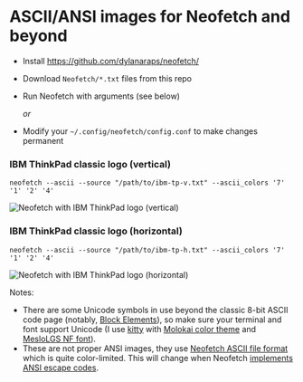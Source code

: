 # ASCII/ANSI images for Neofetch and beyond

* Install https://github.com/dylanaraps/neofetch/
* Download `Neofetch/*.txt` files from this repo
* Run Neofetch with arguments (see below)

  *or*

* Modify your `~/.config/neofetch/config.conf` to make changes permanent

### IBM ThinkPad classic logo (vertical) ###
    neofetch --ascii --source "/path/to/ibm-tp-v.txt" --ascii_colors '7' '1' '2' '4'
![Neofetch with IBM ThinkPad logo (vertical)](https://user-images.githubusercontent.com/4406611/140593670-a6e3cc10-b0b6-4914-a507-24ab7f10e965.png)

### IBM ThinkPad classic logo (horizontal) ###
    neofetch --ascii --source "/path/to/ibm-tp-h.txt" --ascii_colors '7' '1' '2' '4'
![Neofetch with IBM ThinkPad logo (horizontal)](https://user-images.githubusercontent.com/4406611/122252190-99046700-cee4-11eb-9d42-5bcacb9fead7.png)


Notes:
* There are some Unicode symbols in use beyond the classic 8-bit ASCII code page (notably, [Block Elements](https://en.wikipedia.org/wiki/Block_Elements)), so make sure your terminal and font support Unicode (I use [kitty](https://github.com/kovidgoyal/kitty/) with [Molokai color theme](https://github.com/dexpota/kitty-themes#molokai) and [MesloLGS NF font](https://github.com/romkatv/powerlevel10k#meslo-nerd-font-patched-for-powerlevel10k)).
* These are not proper ANSI images, they use [Neofetch ASCII file format](https://github.com/dylanaraps/neofetch/wiki/Custom-Ascii-art-file-format) which is quite color-limited. This will change when Neofetch [implements](https://github.com/dylanaraps/neofetch/issues/1699) [ANSI escape codes](https://en.wikipedia.org/wiki/ANSI_escape_code#24-bit).
